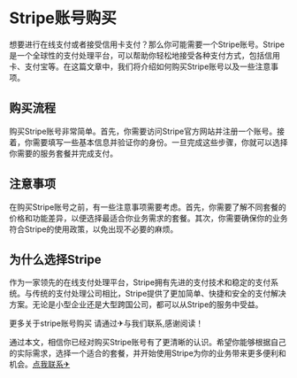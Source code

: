 # Stripe账号购买

想要进行在线支付或者接受信用卡支付？那么你可能需要一个Stripe账号。Stripe是一个全球性的支付处理平台，可以帮助你轻松地接受各种支付方式，包括信用卡、支付宝等。在这篇文章中，我们将介绍如何购买Stripe账号以及一些注意事项。

## 购买流程

购买Stripe账号非常简单。首先，你需要访问Stripe官方网站并注册一个账号。接着，你需要填写一些基本信息并验证你的身份。一旦完成这些步骤，你就可以选择你需要的服务套餐并完成支付。

## 注意事项

在购买Stripe账号之前，有一些注意事项需要考虑。首先，你需要了解不同套餐的价格和功能差异，以便选择最适合你业务需求的套餐。其次，你需要确保你的业务符合Stripe的使用政策，以免出现不必要的麻烦。

## 为什么选择Stripe

作为一家领先的在线支付处理平台，Stripe拥有先进的支付技术和稳定的支付系统。与传统的支付处理公司相比，Stripe提供了更加简单、快捷和安全的支付解决方案。无论是小型企业还是大型跨国公司，都可以从Stripe的服务中受益。

更多关于stripe账号购买 请通过✈与我们联系,感谢阅读！

通过本文，相信你已经对购买Stripe账号有了更清晰的认识。希望你能够根据自己的实际需求，选择一个适合的套餐，并开始使用Stripe为你的业务带来更多便利和机会。[点我联系✈](https://img.G208.com)